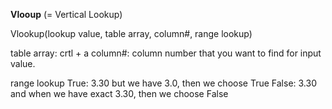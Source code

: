 **Vlooup** (= Vertical Lookup)

Vlookup(lookup value, table array, column#, range lookup)

table array: crtl + a
column#: column number that you want to find for input value.

range lookup
True: 3.30 but we have 3.0, then we choose True
False: 3.30 and when we have exact 3.30, then we choose False
